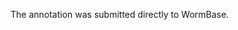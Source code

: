 [//]: # (Created by ./bin/manage_files.pl from ./species/Meloidogyne_incognita/PRJEB8714/Meloidogyne_incognita_PRJEB8714.annotation.html on Thu Jun 11 13:44:47 2020)
The annotation was submitted directly to WormBase.
